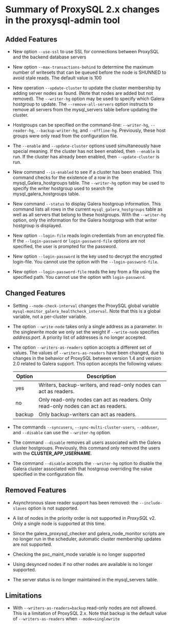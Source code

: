 # Summary of ProxySQL 2.x changes in the proxysql-admin tool

## Added Features

* New option `--use-ssl` to use SSL for connections between ProxySQL and the backend database servers

* New option `--max-transactions-behind` to determine the maximum number of writesets 
  that can be queued before the node is SHUNNED to avoid stale reads. The default value is 100

* New operation `--update-cluster` to update the cluster membership by adding
  server nodes as found. (Note that nodes are added but not removed).  The
  `--writer-hg` option may be used to specify which Galera hostgroup to
  update. The `--remove-all-servers` option instructs to remove all servers
  from the mysql_servers table before updating the cluster.

* Hostgroups can be specified on the command-line: `--writer-hg`,
  `--reader-hg`, `--backup-writer-hg`, and `--offline-hg`.  Previously,
  these host groups were only read from the configuration file.

* The `--enable` and `--update-cluster` options used simultaneously have
  special meaning. If the cluster has not been enabled, then `--enable` is
  run. If the cluster has already been enabled, then `--update-cluster` is run.

* New command `--is-enabled` to see if a cluster has been enabled. This
  command checks for the existence of a row in the mysql_Galera_hostgroups
  table. The `--writer-hg` option may be used to specify the writer hostgroup
  used to search the mysql_galera_hostgroups table.

* New command `--status` to display Galera hostgroup information. This command
  lists all rows in the current `mysql_galera_hostgroups` table as well as all
  servers that belong to these hostgroups.  With the `--writer-hg` option,
  only the information for the Galera hostgroup with that writer hostgroup is
  displayed.

* New option `--login-file` reads login credentials from an encrypted file.
  If the `--login-password` or `login-password-file` options are not
  specified, the user is prompted for the password.

* New option `--login-password` is the key used to decrypt the encrypted
  login-file. You cannot use the option with the `--login-password-file`.

* New option `--login-password-file` reads the key from a file using the
  specified path. You cannot use the option with `login-password`.

## Changed Features

* Setting `--node-check-interval` changes the ProxySQL global variable
  `mysql-monitor_galera_healthcheck_interval`. Note that this is a global
  variable, not a per-cluster variable.

* The option `--write-node` takes only a single address as a parameter. In the
  singlewrite mode we only set the weight if `--write-node` specifies
  *address:port*. A priority list of addresses is no longer accepted.

* The option `--writers-as-readers` option accepts a different set of values. The values of `--writers-as-readers`
  have been changed, due to changes in the behavior of ProxySQL between version 1.4 and version 2.0 related to Galera support. This option accepts the following values:

    | Option | Description                                                                        |
    | ------ | ---------------------------------------------------------------------------------- |
    | yes    | Writers, backup-writers, and read-only nodes can act as readers.                   |
    | no     |  Only read-only nodes can act as readers. Only read-only nodes can act as readers. |
    | backup | Only backup-writers can act as readers.                                            |

* The commands `--syncusers`, `--sync-multi-cluster-users`, `--adduser`,
  and `--disable` can use the `--writer-hg` option.

* The command `--disable` removes all users associated with the Galera cluster
  hostgroups. Previously, this command only removed the users with the
  **CLUSTER_APP_USERNAME**.

* The command `--disable` accepts the `--writer-hg` option to disable the
    Galera cluster associated with that hostgroup overriding the value specified
    in the configuration file.

## Removed Features

* Asynchronous slave reader support has been removed: the `--include-slaves`
    option is not supported.

* A list of nodes in the priority order is not supported in *ProxySQL* v2. Only
    a single node is supported at this time.

* Since the galera_proxysql_checker and galera_node_monitor scripts are no
    longer run in the scheduler, automatic cluster membership updates are not
    supported.

* Checking the pxc_maint_mode variable is no longer supported

* Using desynced nodes if no other nodes are available is no longer supported.

* The server status is no longer maintained in the mysql_servers table.

## Limitations

* With `--writers-as-readers=backup` read-only nodes are not allowed. This is a limitation of ProxySQL 2.x. Note that backup is the default value of
    `--writers-as-readers` when `--mode=singlewrite`
